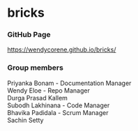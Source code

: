 # bricks

### GitHub Page
https://wendycorene.github.io/bricks/

### Group members
Priyanka Bonam - Documentation Manager  
Wendy Eloe - Repo Manager  
Durga Prasad Kallem  
Subodh Lakhinana - Code Manager  
Bhavika Padidala - Scrum Manager  
Sachin Setty  
